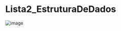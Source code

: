 # Lista2_EstruturaDeDados
![image](https://user-images.githubusercontent.com/91507393/177448856-c2fc1545-5ed0-4e10-aecf-c0b3d4c59794.png)
